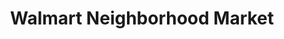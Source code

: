 ---
title: "Walmart Neighborhood Market"
url: /las-vegas/walmart-neighborhood-market/
shop: supermarket
---